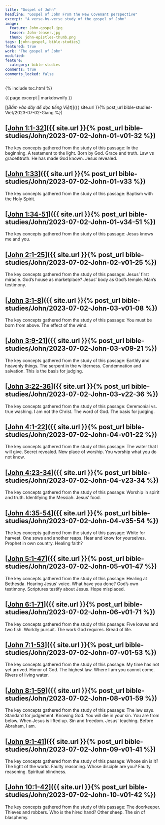 ```yaml
---
title: "Gospel of John"
headline: "Gospel of John From the New Covenant perspective"
excerpt: "A verse-by-verse study of the gospel of John"
image: 
  feature: John-gospel.jpg
  teaser: John-teaser.jpg
  thumb: john-epistles-thumb.png
tags: [john-gospel, bible-studies]
featured: true
work: "The gospel of John"
modified:
feature:
  category: bible-studies
comments: true
comments_locked: false
---
```


{% include toc.html %}

{{ page.excerpt | markdownify }}

[(<em>Bấm vào đây để đọc tiếng Việt</em>)]({{ site.url }}{% post_url bible-studies-Viet/2023-07-02-Giang %})



##  [<u>John 1:1-32</u>]({{ site.url }}{% post_url bible-studies/John/2023-07-02-John-01-v01-32 %})

The key concepts gathered from the study of this passage: In the beginning. A testament to the light. Born by God. Grace and truth. Law vs grace&truth. He has made God known. Jesus revealed.

##  [<u>John 1:33</u>]({{ site.url }}{% post_url bible-studies/John/2023-07-02-John-01-v33 %})

The key concepts gathered from the study of this passage: Baptism with the Holy Spirit.

##  [<u>John 1:34-51</u>]({{ site.url }}{% post_url bible-studies/John/2023-07-02-John-01-v34-51 %})

The key concepts gathered from the study of this passage: Jesus knows me and you.

##  [<u>John 2:1-25</u>]({{ site.url }}{% post_url bible-studies/John/2023-07-02-John-02-v01-25 %})

The key concepts gathered from the study of this passage: Jesus’ first miracle. God’s house as marketplace? Jesus’ body as God’s temple. Man’s testimony.

##  [<u>John 3:1-8</u>]({{ site.url }}{% post_url bible-studies/John/2023-07-02-John-03-v01-08 %})

The key concepts gathered from the study of this passage: You must be born from above. The effect of the wind.

##  [<u>John 3:9-21</u>]({{ site.url }}{% post_url bible-studies/John/2023-07-02-John-03-v09-21 %})

The key concepts gathered from the study of this passage: Earthly and heavenly things. The serpent in the wilderness. Condemnation and salvation. This is the basis for judging.

##  [<u>John 3:22-36</u>]({{ site.url }}{% post_url bible-studies/John/2023-07-02-John-03-v22-36 %})

The key concepts gathered from the study of this passage: Ceremonial vs. true washing. I am not the Christ. The word of God. The basis for judging.

##  [<u>John 4:1-22</u>]({{ site.url }}{% post_url bible-studies/John/2023-07-02-John-04-v01-22 %})

The key concepts gathered from the study of this passage: The water that I will give. Secret revealed. New place of worship. You worship what you do not know.

##  [<u>John 4:23-34</u>]({{ site.url }}{% post_url bible-studies/John/2023-07-02-John-04-v23-34 %})

The key concepts gathered from the study of this passage: Worship in spirit and truth. Identifying the Messiah. Jesus’ food.

##  [<u>John 4:35-54</u>]({{ site.url }}{% post_url bible-studies/John/2023-07-02-John-04-v35-54 %})

The key concepts gathered from the study of this passage: White for harvest. One sows and another reaps. Hear and know for yourselves. Prophet in own country. Healing faith?

## [<u>John 5:1-47</u>]({{ site.url }}{% post_url bible-studies/John/2023-07-02-John-05-v01-47 %})

The key concepts gathered from the study of this passage: Healing at Bethesda. Hearing Jesus’ voice. What have you done? God’s own testimony. Scriptures testify about Jesus. Hope misplaced.

## [<u>John 6:1-71</u>]({{ site.url }}{% post_url bible-studies/John/2023-07-02-John-06-v01-71 %})

The key concepts gathered from the study of this passage: Five loaves and two fish. Worldly pursuit. The work God requires. Bread of life.

## [<u>John 7:1-53</u>]({{ site.url }}{% post_url bible-studies/John/2023-07-02-John-07-v01-53 %})

The key concepts gathered from the study of this passage: My time has not yet arrived. Honor of God. The highest law. Where I am you cannot come. Rivers of living water.

## [<u>John 8:1-59</u>]({{ site.url }}{% post_url bible-studies/John/2023-07-02-John-08-v01-59 %})

The key concepts gathered from the study of this passage: The law says. Standard for judgement. Knowing God. You will die in your sin. You are from below. When Jesus is lifted up. Sin and freedom. Jesus’ teaching. Before Abraham, I am.

## [<u>John 9:1-41</u>]({{ site.url }}{% post_url bible-studies/John/2023-07-02-John-09-v01-41 %})

The key concepts gathered from the study of this passage: Whose sin is it? The light of the world. Faulty reasoning. Whose disciple are you? Faulty reasoning. Spiritual blindness.

## [<u>John 10:1-42</u>]({{ site.url }}{% post_url bible-studies/John/2023-07-02-John-10-v01-42 %})

The key concepts gathered from the study of this passage: The doorkeeper. Thieves and robbers. Who is the hired hand? Other sheep. The sin of blasphemy.

